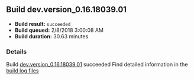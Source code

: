 ## Build dev.version_0.16.18039.01
- **Build result:** `succeeded`
- **Build queued:** 2/8/2018 3:00:08 AM
- **Build duration:** 30.63 minutes
### Details
Build [dev.version_0.16.18039.01](https://winappstudio.visualstudio.com/web/build.aspx?pcguid=a4ef43be-68ce-4195-a619-079b4d9834c2&builduri=vstfs%3a%2f%2f%2fBuild%2fBuild%2f24909) succeeded
Find detailed information in the [build log files](https://uwpctdiags.blob.core.windows.net/buildlogs/dev.version_0.16.18039.01_logs.zip)
